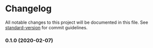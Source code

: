 # Changelog

All notable changes to this project will be documented in this file. See [standard-version](https://github.com/conventional-changelog/standard-version) for commit guidelines.

### 0.1.0 (2020-02-07)
